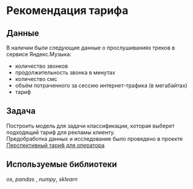 # Рекомендация тарифа


## Данные

В наличии были следующие данные о прослушиваниях треков в сервисе Яндекс.Музыка:
- количество звонков
- продолжительность звонка в минутах
- количество смс
- объём потраченного за сессию интернет-трафика (в мегабайтах)
- тариф

## Задача

Построить модель для задачи классификации, которая выберет подходящий тариф для рекламы клиенту.   
Предобработка данных и исследование было проведено в проекте [Перспективный тариф для оператора](https://github.com/mo-hai/praktikum_projects/tree/main/telecom_SDA_EDA)


## Используемые библиотеки
*os*, *pandas* , *numpy*, *sklearn*
